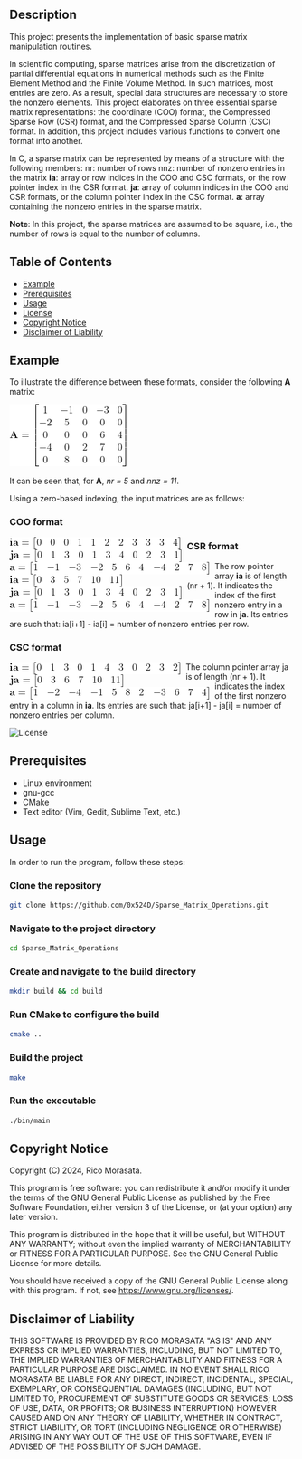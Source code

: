 

## Description
This project presents the implementation of basic sparse matrix manipulation routines.

In scientific computing, sparse matrices arise from the discretization of partial differential equations in numerical methods such as the Finite Element Method and the Finite Volume Method.
In such matrices, most entries are zero. As a result, special data structures are necessary to store the nonzero elements.
This project elaborates on three essential sparse matrix representations: the coordinate (COO) format, the Compressed Sparse Row (CSR) format, and the Compressed Sparse Column (CSC) format.
In addition, this project includes various functions to convert one format into another. 

In C, a sparse matrix can be represented by means of a structure with the following members:
   nr:      number of rows
   nnz:  number of nonzero entries in the matrix
   **ia**:     array or row indices in the COO and CSC formats, or the row pointer index in the CSR format.
   **ja**:     array of column indices in the COO and CSR formats, or the column pointer index in the CSC format.
   **a**:   array containing the nonzero entries in the sparse matrix.

**Note**:
In this project, the sparse matrices are assumed to be square, i.e., the number of rows is equal to the number of columns.


## Table of Contents

- [Example](#example)
- [Prerequisites](#prerequisites)
- [Usage](#usage)
- [License](#license)
- [Copyright Notice](#copyright-notice)
- [Disclaimer of Liability](#disclaimer-of-liability)


## Example
To illustrate the difference between these formats, consider the following **A** matrix: 

![LaTeX Equation](img/a_matrix.png)

It can be seen that, for **A**, _nr = 5_ and _nnz = 11_.

Using a zero-based indexing, the input matrices are as follows:
  
### COO format

<img src="img/ia_coo.png" alt="Alt Text" style="float: left; margin-right: 10px;" />

<img src="img/ja_coo.png" alt="Alt Text" style="float: left; margin-right: 10px;" />

<img src="img/a_coo.png" alt="Alt Text" style="float: left; margin-right: 10px;" />


### CSR format

<img src="img/ia_csr.png" alt="Alt Text" style="float: left; margin-right: 10px;" />

<img src="img/ja_csr.png" alt="Alt Text" style="float: left; margin-right: 10px;" />

<img src="img/a_coo.png" alt="Alt Text" style="float: left; margin-right: 10px;" />


The row pointer array **ia** is of length (nr + 1). It indicates the index of the first nonzero entry in a row in **ja**.
Its entries are such that: ia[i+1] - ia[i] = number of nonzero entries per row. 

### CSC format


<img src="img/ia_csc.png" alt="Alt Text" style="float: left; margin-right: 10px;" />

<img src="img/ja_csc.png" alt="Alt Text" style="float: left; margin-right: 10px;" />

<img src="img/a_csc.png" alt="Alt Text" style="float: left; margin-right: 10px;" />


The column pointer array ja is of length (nr + 1). It indicates the index of the first nonzero entry in a column in **ia**.
Its entries are such that: ja[i+1] - ja[i] = number of nonzero entries per column.
 

![License](https://img.shields.io/github/license/ricomorasata/Sparse_Matrix_Operations)


## Prerequisites

- Linux environment
- gnu-gcc
- CMake
- Text editor (Vim, Gedit, Sublime Text, etc.)


## Usage
In order to run the program, follow these steps:
### Clone the repository
```bash
git clone https://github.com/0x524D/Sparse_Matrix_Operations.git
```
### Navigate to the project directory
```bash
cd Sparse_Matrix_Operations
```

### Create and navigate to the build directory
```bash
mkdir build && cd build
```

### Run CMake to configure the build
```bash
cmake ..
```

### Build the project
```bash
make 
```
### Run the executable
```bash
./bin/main
```

## Copyright Notice
Copyright (C) 2024, Rico Morasata.

This program is free software: you can redistribute it and/or modify
it under the terms of the GNU General Public License as published by
the Free Software Foundation, either version 3 of the License, or
(at your option) any later version.

This program is distributed in the hope that it will be useful,
but WITHOUT ANY WARRANTY; without even the implied warranty of
MERCHANTABILITY or FITNESS FOR A PARTICULAR PURPOSE.  See the
GNU General Public License for more details.

You should have received a copy of the GNU General Public License
along with this program.  If not, see <https://www.gnu.org/licenses/>.


## Disclaimer of Liability

THIS SOFTWARE IS PROVIDED BY RICO MORASATA "AS IS" AND ANY
EXPRESS OR IMPLIED WARRANTIES, INCLUDING, BUT NOT LIMITED TO, THE IMPLIED
WARRANTIES OF MERCHANTABILITY AND FITNESS FOR A PARTICULAR PURPOSE ARE
DISCLAIMED. IN NO EVENT SHALL RICO MORASATA BE LIABLE FOR ANY
DIRECT, INDIRECT, INCIDENTAL, SPECIAL, EXEMPLARY, OR CONSEQUENTIAL DAMAGES
(INCLUDING, BUT NOT LIMITED TO, PROCUREMENT OF SUBSTITUTE GOODS OR SERVICES;
LOSS OF USE, DATA, OR PROFITS; OR BUSINESS INTERRUPTION) HOWEVER CAUSED AND
ON ANY THEORY OF LIABILITY, WHETHER IN CONTRACT, STRICT LIABILITY, OR TORT
(INCLUDING NEGLIGENCE OR OTHERWISE) ARISING IN ANY WAY OUT OF THE USE OF THIS
SOFTWARE, EVEN IF ADVISED OF THE POSSIBILITY OF SUCH DAMAGE.











